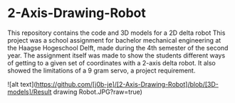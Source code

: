 # 2-Axis-Drawing-Robot
This repository contains the code and 3D models for a 2D delta robot
This project was a school assignment for bachelor mechanical engineering at the Haagse Hogeschool Delft, made during the 4th semester of the second year.
The assignment itself was made to show the students different ways of getting to a given set of coordinates with a 2-axis delta robot. It also showed the limitations of a 9 gram servo, a project requirement.

![alt text](https://github.com/[j0b-je]/[2-Axis-Drawing-Robot]/blob/[3D-models]/Result drawing Robot.JPG?raw=true)
